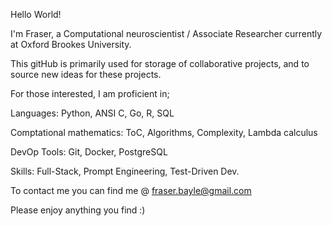 Hello World!

I'm Fraser, a Computational neuroscientist / Associate Researcher currently at Oxford Brookes University.

This gitHub is primarily used for storage of collaborative projects, and to
source new ideas for these projects.

For those interested, I am proficient in; 

Languages:
Python, ANSI C, Go, R, SQL

Comptational mathematics:
ToC, Algorithms, Complexity, Lambda calculus

DevOp Tools:
Git, Docker, PostgreSQL

Skills:
Full-Stack, Prompt Engineering, Test-Driven Dev.

To contact me you can find me @ fraser.bayle@gmail.com

Please enjoy anything you find :)
